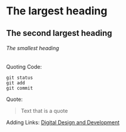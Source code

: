 # The largest heading
## The second largest heading
###### The smallest heading

Quoting Code:
```
git status
git add
git commit
```

Quote:
> Text that is a quote

Adding Links:
[Digital Design and Development](https://www.bcit.ca/programs/digital-design-and-development-diploma-full-time-6515dipma/)